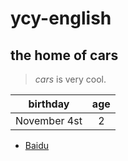 # ycy-english
## the home of cars

>*cars* is very cool.


birthday|age
:-:|:-:
 November 4st |2|	




* <a href="https://www.baidu.com/" target="_blank">Baidu</a>
